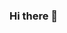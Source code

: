 ### Hi there 👋
<!--
# Header 1

- [myungjinki.github.io](https://myungjinki.github.io/)

## Header 2

Test

### Header 3

#### Header 4


**myungjinki/myungjinki** is a ✨ _special_ ✨ repository because its `README.md` (this file) appears on your GitHub profile.

Here are some ideas to get you started:

- 🔭 I’m currently working on ...
- 🌱 I’m currently learning ...
- 👯 I’m looking to collaborate on ...
- 🤔 I’m looking for help with ...
- 💬 Ask me about ...
- 📫 How to reach me: ...
- 😄 Pronouns: ...
- ⚡ Fun fact: ...
-->
